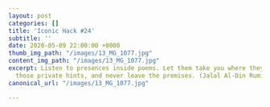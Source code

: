 ```yaml
---
layout: post
categories: []
title: 'Iconic Hack #24'
subtitle: ''
date: 2020-05-09 22:00:00 +0000
thumb_img_path: "/images/13_MG_1077.jpg"
content_img_path: "/images/13_MG_1077.jpg"
excerpt: Listen to presences inside poems. Let them take you where they will. Follow
  those private hints, and never leave the premises. (Jalal Al-Din Rumi)
canonical_url: "/images/13_MG_1077.jpg"

---
```

